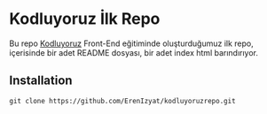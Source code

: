 # Kodluyoruz İlk Repo
Bu repo [Kodluyoruz](https://www.kodluyoruz.org/) Front-End eğitiminde oluşturduğumuz ilk repo, içerisinde bir adet README dosyası,
bir adet index html barındırıyor.
## Installation
```
git clone https://github.com/ErenIzyat/kodluyoruzrepo.git

```
